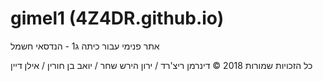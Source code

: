 # gimel1 (4Z4DR.github.io)
אתר פנימי עבור כיתה ג1 - הנדסאי חשמל 

כל הזכויות שמורות 2018 © דינרמן ריצ'רד / ירון הירש שחר / יואב בן חורין / אילן דיין
